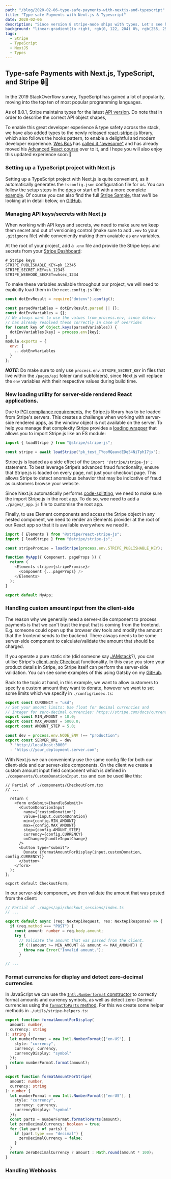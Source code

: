 ```yaml
---
path: "/blog/2020-02-06-type-safe-payments-with-nextjs-and-typescript"
title: "Type-safe Payments with Next.js & Typescript"
date: 2020-02-06
description: "Since version 8 stripe-node ships with types. Let's see how we can benefit from this when using Next.js with Typescript."
background: "linear-gradient(to right, rgb(0, 122, 204) 0%, rgb(255, 255, 255) 200%)"
tags:
  - Stripe
  - TypeScript
  - NextJS
  - Types
---
```


## Type-safe Payments with Next.js, TypeScript, and Stripe 🔒💸

In the 2019 StackOverflow survey, TypeScript has gained a lot of popularity, moving into the top ten of most popular programming languages.

As of 8.0.1, Stripe maintains types for the latest [API version](https://stripe.com/docs/api/versioning). Do note that in order to describe the correct API object shapes,

To enable this great developer experience & type safety across the stack, we have also added types to the newly released [react-stripe-js](https://github.com/stripe/react-stripe-js) library, which also follows the hooks pattern, to enable a delightful and modern developer experience. [Wes Bos]() has [called it "awesome"](https://github.com/wesbos/advanced-react-rerecord/issues/14#issuecomment-577756088) and has already moved his [Advanced React course]() over to it, and I hope you will also enjoy this updated experience soon 🙂

### Setting up a TypeScript project with Next.js

Setting up a TypeScript project with Next.js is quite convenient, as it automatically generates the `tsconfig.json` configuration file for us. You can follow the setup steps in the [docs](https://nextjs.org/learn/excel/typescript/setup) or start off with a more complete [example](https://github.com/zeit/next.js/tree/canary/examples/with-typescript). Of course you can also find the full [Stripe Sample](), that we'll be looking at in detail below, on [GitHub]().

### Managing API keys/secrets with Next.js

When working with API keys and secrets, we need to make sure we keep them secret and out of versioning control (make sure to add `.env` to your `.gitignore` file) while conveniently making them avaiable as `env` variables.

At the root of your project, add a `.env` file and provide the Stripe keys and secrets from your [Stripe Dashboard]():

```txt
# Stripe keys
STRIPE_PUBLISHABLE_KEY=pk_12345
STRIPE_SECRET_KEY=sk_12345
STRIPE_WEBHOOK_SECRET=whsec_1234
```

To make these variables available throughout our project, we will need to explicitly load them in the `next.config.js` file:

```js
const dotEnvResult = require("dotenv").config();

const parsedVariables = dotEnvResult.parsed || {};
const dotEnvVariables = {};
// We always want to use the values from process.env, since dotenv
// has already resolved these correctly in case of overrides
for (const key of Object.keys(parsedVariables)) {
  dotEnvVariables[key] = process.env[key];
}
module.exports = {
  env: {
    ...dotEnvVariables
  }
};
```

**_NOTE_**: Do make sure to only use `process.env.STRIPE_SECRET_KEY` in files that live within the `/pages/api` folder (and subfolders), since Next.js will replace the `env` variables with their respective values during build time.

### New loading utility for server-side rendered React applications.

Due to [PCI compliance requirements](), the Stripe.js library has to be loaded from Stripe's servers. This creates a challenge when working with server-side rendered apps, as the window object is not available on the server. To help you manage that complexity Stripe provides a [loading wrapper](https://github.com/stripe/stripe-js) that allows you to import Stripe.js like an ES module:

```js
import { loadStripe } from "@stripe/stripe-js";

const stripe = await loadStripe("pk_test_TYooMQauvdEDq54NiTphI7jx");
```

Stripe.js is loaded as a side effect of the `import '@stripe/stripe-js';` statement. To best leverage Stripe’s advanced fraud functionality, ensure that Stripe.js is loaded on every page, not just your checkout page. This allows Stripe to detect anomalous behavior that may be indicative of fraud as customers browse your website.

Since Next.js automatically performs [code-splitting](https://nextjs.org/#automatic-code-splitting), we need to make sure the import Stripe.js in the root app. To do so, wee need to add a `./pages/_app.js` file to customise the root app.

Finally, to use Element components and access the Stripe object in any nested component, we need to render an Elements provider at the root of our React app so that it is available everywhere we need it.

```js
import { Elements } from "@stripe/react-stripe-js";
import { loadStripe } from "@stripe/stripe-js";

const stripePromise = loadStripe(process.env.STRIPE_PUBLISHABLE_KEY);

function MyApp({ Component, pageProps }) {
  return (
    <Elements stripe={stripePromise}>
      <Component {...pageProps} />
    </Elements>
  );
}

export default MyApp;
```

### Handling custom amount input from the client-side

The reason why we generally need a server-side component to process payments is that we can't trust the input that is coming from the frontend. E.g. someone could open up the browser dev tools and modify the amount that the frontend sends to the backend. There always needs to be some server-side component to calculate/validate the amount that should be charged.

If you operate a pure static site (did someone say [JAMstack]()?), you can utilise Stripe's [client-only Checkout]() functionality. In this case you store your product details in Stripe, so Stripe itself can perform the server-side validation. You can see some examples of this using Gatsby on my [GitHub]().

Back to the topic at hand, in this example, we want to allow customers to specify a custom amount they want to donate, however we want to set some limits which we specify in `./config/index.ts`:

```ts
export const CURRENCY = "usd";
// Set your amount limits: Use float for decimal currencies and
// Integer for zero-decimal currencies: https://stripe.com/docs/currencies#zero-decimal.
export const MIN_AMOUNT = 10.0;
export const MAX_AMOUNT = 5000.0;
export const AMOUNT_STEP = 5.0;

const dev = process.env.NODE_ENV !== "production";
export const SERVER_URL = dev
  ? "http://localhost:3000"
  : "https://your_deployment.server.com";
```

With Next.js we can conveniently use the same config file for both our client-side and our server-side components. On the client we create a custom amount input field component which is defined in `./components/CustomDonationInput.tsx` and can be used like this:

```tsx
// Partial of ./components/CheckoutForm.tsx
// ...

  return (
    <form onSubmit={handleSubmit}>
      <CustomDonationInput
        name={"customDonation"}
        value={input.customDonation}
        min={config.MIN_AMOUNT}
        max={config.MAX_AMOUNT}
        step={config.AMOUNT_STEP}
        currency={config.CURRENCY}
        onChange={handleInputChange}
      />
      <button type="submit">
        Donate {formatAmountForDisplay(input.customDonation, config.CURRENCY)}
      </button>
    </form>
  );
};

export default CheckoutForm;
```

In our server-side component, we then validate the amount that was posted from the client:

```ts
// Partial of ./pages/api/checkout_sessions/index.ts
// ...

export default async (req: NextApiRequest, res: NextApiResponse) => {
  if (req.method === "POST") {
    const amount: number = req.body.amount;
    try {
      // Validate the amount that was passed from the client.
      if (!(amount >= MIN_AMOUNT && amount <= MAX_AMOUNT)) {
        throw new Error("Invalid amount.");
      }

// ...
```

### Format currencies for display and detect zero-decimal currencies

In JavaScript we can use the [`Intl.Numberformat` constructor](https://developer.mozilla.org/en-US/docs/Web/JavaScript/Reference/Global_Objects/NumberFormat) to correctly format amounts and currency symbols, as well as detect zero-Decimal currencies using the [`formatToParts` method](https://developer.mozilla.org/en-US/docs/Web/JavaScript/Reference/Global_Objects/NumberFormat/formatToParts). For this we create some helper methods in `./utils/stripe-helpers.ts`:

```ts
export function formatAmountForDisplay(
  amount: number,
  currency: string
): string {
  let numberFormat = new Intl.NumberFormat(["en-US"], {
    style: "currency",
    currency: currency,
    currencyDisplay: "symbol"
  });
  return numberFormat.format(amount);
}

export function formatAmountForStripe(
  amount: number,
  currency: string
): number {
  let numberFormat = new Intl.NumberFormat(["en-US"], {
    style: "currency",
    currency: currency,
    currencyDisplay: "symbol"
  });
  const parts = numberFormat.formatToParts(amount);
  let zeroDecimalCurrency: boolean = true;
  for (let part of parts) {
    if (part.type === "decimal") {
      zeroDecimalCurrency = false;
    }
  }
  return zeroDecimalCurrency ? amount : Math.round(amount * 100);
}
```

### Handling Webhooks
